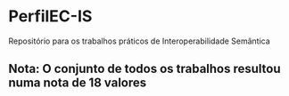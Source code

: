 # PerfilEC-IS
 Repositório para os trabalhos práticos de Interoperabilidade Semântica

## Nota: O conjunto de todos os trabalhos resultou numa nota de 18 valores
